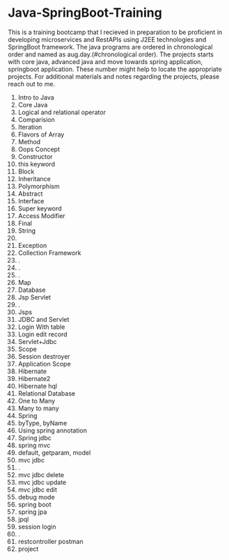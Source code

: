 # Java-SpringBoot-Training

This is a training bootcamp that I recieved in preparation to be proficient in developing microservices and RestAPIs using J2EE technologies and SpringBoot framework. The java programs are ordered in chronological order and named as aug.day.(#chronological order). The projects starts with core java, advanced java and move towards spring application, springboot application. 
These number might help to locate the appropriate projects. For additional materials and notes regarding the projects, please reach out to me.
1. Intro to Java
2. Core Java
3. Logical and relational operator
4. Comparision
5. Iteration
6. Flavors of Array
7. Method
8. Oops Concept
9. Constructor
10. this keyword
11. Block
12. Inheritance
13. Polymorphism
14. Abstract
15. Interface
16. Super keyword
17. Access Modifier
18. Final
19. String
20. 
21. Exception
22. Collection Framework
23. .
24. .
25. .
26. Map
27. Database
28. Jsp Servlet
29. .
30. Jsps
31. JDBC and Servlet
32. Login With table
33. Login edit record
34. Servlet+Jdbc
35. Scope
36. Session destroyer
37. Application Scope
38. Hibernate
39. Hibernate2
40. Hibernate hql
41. Relational Database
42. One to Many
43. Many to many
44. Spring
45. byType, byName
46. Using spring annotation
47. Spring jdbc
48. spring mvc
49. default, getparam, model
50. mvc jdbc
51. .
52. mvc jdbc delete
53. mvc jdbc update
54. mvc jdbc edit
55. debug mode
56. spring boot
57. spring jpa
58. jpql
59. session login
60. .
61. restcontroller postman
62. project


